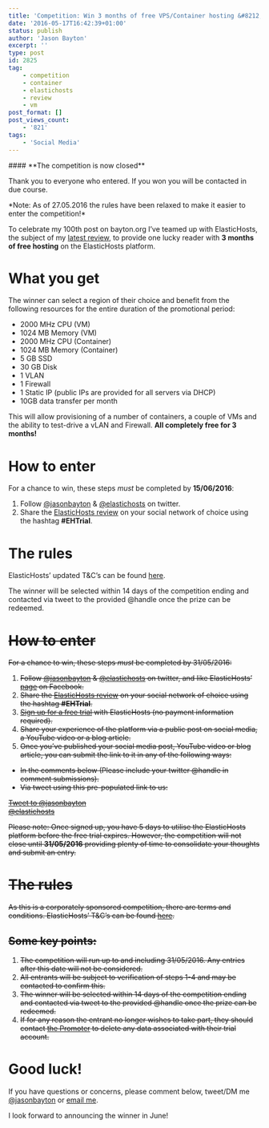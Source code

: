 ```yaml
---
title: 'Competition: Win 3 months of free VPS/Container hosting &#8212; Closed!'
date: '2016-05-17T16:42:39+01:00'
status: publish
author: 'Jason Bayton'
excerpt: ''
type: post
id: 2825
tag:
    - competition
    - container
    - elastichosts
    - review
    - vm
post_format: []
post_views_count:
    - '821'
tags:
    - 'Social Media'
---
```

<div class="bs-callout bs-callout-info">#### **The competition is now closed**

Thank you to everyone who entered. If you won you will be contacted in due course.

</div>*Note: As of 27.05.2016 the rules have been relaxed to make it easier to enter the competition!*

To celebrate my 100th post on bayton.org I’ve teamed up with ElasticHosts, the subject of my [latest review](/2016/05/elastichosts-review/), to provide one lucky reader with **3 months of free hosting** on the ElasticHosts platform.

What you get
============

The winner can select a region of their choice and benefit from the following resources for the entire duration of the promotional period:

- 2000 MHz CPU (VM)
- 1024 MB Memory (VM)
- 2000 MHz CPU (Container)
- 1024 MB Memory (Container)
- 5 GB SSD
- 30 GB Disk
- 1 VLAN
- 1 Firewall
- 1 Static IP (public IPs are provided for all servers via DHCP)
- 10GB data transfer per month

This will allow provisioning of a number of containers, a couple of VMs and the ability to test-drive a vLAN and Firewall. **All completely free for 3 months!**

How to enter
============

For a chance to win, these steps *must* be completed by **15/06/2016**:

1. Follow [@jasonbayton](//twitter.com/jasonbayton) &amp; [@elastichosts](//twitter.com/elastichosts) on twitter.
2. Share the [ElasticHosts review](/2016/05/elastichosts-review/) on your social network of choice using the hashtag **\#EHTrial**.

The rules
=========

ElasticHosts’ updated T&amp;C’s can be found [here](/download/EHTermsConditions-updated.pdf).

The winner will be selected within 14 days of the competition ending and contacted via tweet to the provided @handle once the prize can be redeemed.

<del>How to enter</del>
=======================

<del>For a chance to win, these steps *must* be completed by 31/05/2016:</del>

1. <del>Follow [@jasonbayton](//twitter.com/jasonbayton) &amp; [@elastichosts](//twitter.com/elastichosts) on twitter, and like ElasticHosts’ [page](https://www.facebook.com/ElasticHosts) on Facebook.</del>
2. <del>Share the [ElasticHosts review](/2016/05/elastichosts-review/) on your social network of choice using the hashtag **\#EHTrial**.</del>
3. <del>[Sign up for a free trial](https://www.elastichosts.co.uk/free-trial/) with ElasticHosts (no payment information required).</del>
4. <del>Share your experience of the platform via a public post on social media, a YouTube video or a blog article.</del>
5. <del>Once you’ve published your social media post, YouTube video or blog article, you can submit the link to it in any of the following ways:</del>
  - <del>In the comments below (Please include your twitter @handle in comment submissions).</del>
  - <del>Via tweet using this pre-populated link to us:</del>

<del>[ Tweet to @jasonbayton  
@elastichosts](http://twitter.com/home?status=Hey%20@jasonbayton%20@elastichosts%20here's%20my%20competition%20entry:%20(link%20here))</del>

<del>Please note: Once signed up, you have 5 days to utilise the ElasticHosts platform before the free trial expires. However, the competition will not close until **31/05/2016** providing plenty of time to consolidate your thoughts and submit an entry.</del>

<del>The rules</del>
====================

<del>As this is a corporately sponsored competition, there are terms and conditions. ElasticHosts’ T&amp;C’s can be found [here](/download/EHTermsConditions.pdf).</del>

<del>Some key points:</del>
---------------------------

1. <del>The competition will run up to and including 31/05/2016. Any entries after this date will not be considered.</del>
2. <del>All entrants will be subject to verification of steps 1-4 and may be contacted to confirm this.</del>
3. <del>The winner will be selected within 14 days of the competition ending and contacted via tweet to the provided @handle once the prize can be redeemed.</del>
4. <del>If for any reason the entrant no longer wishes to take part, they should contact [the Promoter](mailto:support@elastichosts.com) to delete any data associated with their trial account.</del>

Good luck!
==========

If you have questions or concerns, please comment below, tweet/DM me [@jasonbayton](//twitter.com/jasonbayton) or [email me](mailto:jason@bayton.org).

I look forward to announcing the winner in June!